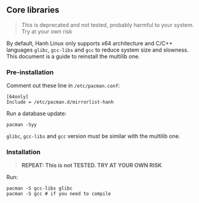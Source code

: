 ## Core libraries
> This is deprecated and not tested, probably harmful to your system. Try at your own risk
>
By default, Hanh Linux only supports x64 architecture and C/C++ languages `glibc`, `gcc-libs` and `gcc` to reduce system size and slowness. This document is a guide to reinstall the multilib one. 
### Pre-installation
Comment out these line in `/etc/pacman.conf`: 
`````````
[64only]
Include = /etc/pacman.d/mirrorlist-hanh
`````````
Run a database update: 
``````````````
pacman -Syy
``````````````
`glibc`, `gcc-libs` and `gcc` version must be similar with the multilib one.
### Installation
> **REPEAT: This is not TESTED. TRY AT YOUR OWN RISK**
>
Run: 
``````````````
pacman -S gcc-libs glibc
pacman -S gcc # if you need to compile
``````````````
